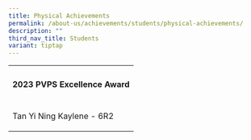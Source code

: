 ```yaml
---
title: Physical Achievements
permalink: /about-us/achievements/students/physical-achievements/
description: ""
third_nav_title: Students
variant: tiptap
---
```

<table>
<tbody>
<tr>
<th rowspan="1" colspan="1">
<h4><strong>2023 PVPS Excellence Award</strong></h4>
</th>
</tr>
<tr>
<td rowspan="1" colspan="1">
<p>Tan Yi Ning Kaylene - 6R2</p>
</td>
</tr>
</tbody>
</table>
<p></p>
